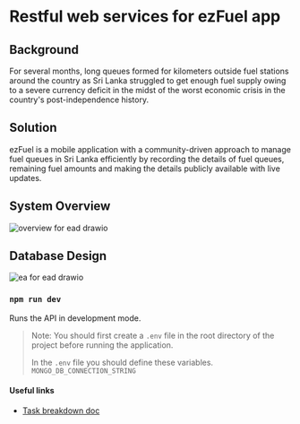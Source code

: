 # Restful web services for ezFuel app

## Background
For several months, long queues formed for kilometers outside fuel stations around the country as Sri Lanka struggled to get enough fuel supply owing to a severe currency deficit in the midst of the worst economic crisis in the country's post-independence history.

## Solution
ezFuel is a mobile application with a community-driven approach to manage fuel queues in Sri Lanka efficiently by recording the details of fuel queues, remaining fuel amounts and making the details publicly available with live updates.

## System Overview

![overview for ead drawio](https://user-images.githubusercontent.com/68691231/196745832-9a885e31-db2c-4eb3-b492-cdf47d99c9f7.png)

## Database Design

![ea for ead drawio](https://user-images.githubusercontent.com/68691231/196745638-ac09ef51-8888-4a45-8035-c32f696543c1.png)

### `npm run dev` 
Runs the API in development mode.

> Note: You should first create a `.env` file in the root directory of the project before running the application. 
> 
> In the `.env` file you should define these variables. `MONGO_DB_CONNECTION_STRING`

#### Useful links
- [Task breakdown doc](https://1drv.ms/w/s!AkAbXiOMyMLxkXdkbQf16dkqiN6_?e=IYIHZ5)
